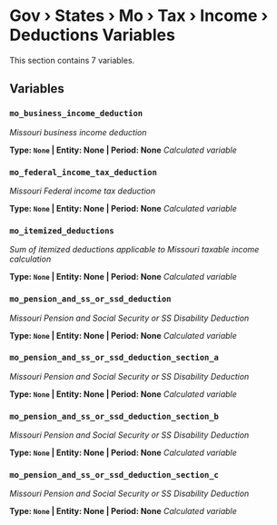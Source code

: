 # Gov › States › Mo › Tax › Income › Deductions Variables

This section contains 7 variables.

## Variables

### `mo_business_income_deduction`
*Missouri business income deduction*

**Type: `None` | Entity: None | Period: None**
*Calculated variable*

### `mo_federal_income_tax_deduction`
*Missouri Federal income tax deduction*

**Type: `None` | Entity: None | Period: None**
*Calculated variable*

### `mo_itemized_deductions`
*Sum of itemized deductions applicable to Missouri taxable income calculation*

**Type: `None` | Entity: None | Period: None**
*Calculated variable*

### `mo_pension_and_ss_or_ssd_deduction`
*Missouri Pension and Social Security or SS Disability Deduction*

**Type: `None` | Entity: None | Period: None**
*Calculated variable*

### `mo_pension_and_ss_or_ssd_deduction_section_a`
*Missouri Pension and Social Security or SS Disability Deduction*

**Type: `None` | Entity: None | Period: None**
*Calculated variable*

### `mo_pension_and_ss_or_ssd_deduction_section_b`
*Missouri Pension and Social Security or SS Disability Deduction*

**Type: `None` | Entity: None | Period: None**
*Calculated variable*

### `mo_pension_and_ss_or_ssd_deduction_section_c`
*Missouri Pension and Social Security or SS Disability Deduction*

**Type: `None` | Entity: None | Period: None**
*Calculated variable*
